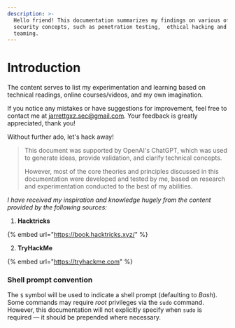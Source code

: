```yaml
---
description: >-
  Hello friend! This documentation summarizes my findings on various offensive
  security concepts, such as penetration testing,  ethical hacking and red
  teaming.
---
```


# Introduction

The content serves to list my experimentation and learning based on technical readings, online courses/videos, and my own imagination.&#x20;

If you notice any mistakes or have suggestions for improvement, feel free to contact me at [jarrettgxz.sec@gmail.com](mailto:jarrettgxz.sec@gmail.com). Your feedback is greatly appreciated, thank you!

Without further ado, let's hack away!



> This document was supported by OpenAI's ChatGPT, which was used to generate ideas, provide validation, and clarify technical concepts.&#x20;
>
> However, most of the core theories and principles discussed in this documentation were developed and tested by me, based on research and experimentation conducted to the best of my abilities.



_I have received my inspiration and knowledge hugely from the content provided by the following sources:_

1. **Hacktricks**

{% embed url="https://book.hacktricks.xyz/" %}

2. **TryHackMe**

{% embed url="https://tryhackme.com" %}

### Shell prompt convention

The `$` symbol will be used to indicate a shell prompt (defaulting to _Bash_). Some commands may require _root_ privileges via the `sudo` command. However, this documentation will not explicitly specify when `sudo` is required —  it should be prepended where necessary.
